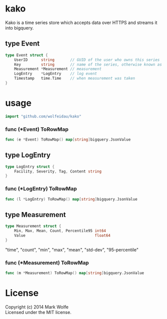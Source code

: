 # kako

Kako is a time series store which accepts data over HTTPS and streams it into bigquery.

## type Event
``` go
type Event struct {
    UserID      string       // GUID of the user who owns this series
    Key         string       // name of the series, otherwise known as key
    Measurement *Measurement // measurement
    LogEntry    *LogEntry    // log event
    Timestamp   time.Time    // when measurement was taken
}
```

# usage

``` go
import "github.com/wolfeidau/kako"
```

### func (\*Event) ToRowMap
``` go
func (e *Event) ToRowMap() map[string]bigquery.JsonValue
```

## type LogEntry
``` go
type LogEntry struct {
    Facility, Severity, Tag, Content string
}
```

### func (\*LogEntry) ToRowMap
``` go
func (l *LogEntry) ToRowMap() map[string]bigquery.JsonValue
```

## type Measurement
``` go
type Measurement struct {
    Min, Max, Mean, Count, Percentile95 int64
    Value                               float64
}
```
"time", "count", "min", "max", "mean", "std-dev", "95-percentile"

### func (\*Measurement) ToRowMap
``` go
func (m *Measurement) ToRowMap() map[string]bigquery.JsonValue
```

# License
Copyright (c) 2014 Mark Wolfe  
Licensed under the MIT license.